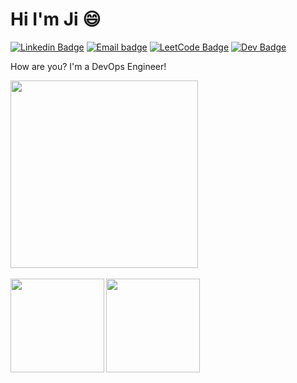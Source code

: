 # Hi I'm Ji 😄
[![Linkedin Badge](https://img.shields.io/badge/-JiPaik-blue?style=flat-square&logo=Linkedin&logoColor=white&link=https://www.linkedin.com/in/jiyeon-ji-paik/)](https://www.linkedin.com/in/jiyeon-ji-paik/)
[![Email badge](https://img.shields.io/badge/-jyp.jiyeonpaik@gmail.com-purple?style=flat-square&logo=Gmail&logoColor=white&link=mailto:jyp.jiyeonpaik)](mailto:jyp.jiyeonpaik)
[![LeetCode Badge](https://img.shields.io/badge/-Jiii-black?style=flat-square&logo=LeetCode&link=https://leetcode.com/jiii/)](https://leetcode.com/jiii/)
[![Dev Badge](https://img.shields.io/badge/-Ji-ff69b4?style=flat-square&logo=dev.to&logoColor=white&link=https://dev.to/jidevops)](https://dev.to/jidevops)


How are you? I'm a DevOps Engineer! 

<div>  
  <img height="300" align="middle" src="https://data.whicdn.com/images/332407561/original.jpg" />
</div>
<br/>
<div>
  <img height="150" align="left" src="https://github-readme-stats.vercel.app/api?username=jidevops&count_private=true&hide=stars&include_all_commits=true&show_icons=true&theme=radical" />
  <img height="150" src="https://github-readme-stats.vercel.app/api/top-langs/?username=jidevops&count_private=true&layout=compact&theme=radical" />
</div>


<!--
**JiDevOps/JiDevOps** is a ✨ _special_ ✨ repository because its `README.md` (this file) appears on your GitHub profile.

Here are some ideas to get you started:

- 🔭 I’m currently working on ...
- 🌱 I’m currently learning ...
- 👯 I’m looking to collaborate on ...
- 🤔 I’m looking for help with ...
- 💬 Ask me about ...
- 📫 How to reach me: ...
- 😄 Pronouns: ...
- ⚡ Fun fact: ...
-->
